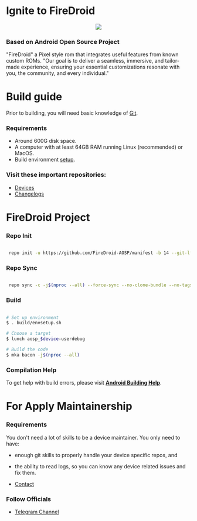 # Ignite to FireDroid #

<p align="center">
  <img src="https://i.imgur.com/1XrW3PI.jpg"/>
</p>

### Based on Android Open Source Project 

"FireDroid" a Pixel style rom that integrates useful features from known custom ROMs. "Our goal is to deliver a seamless, immersive, and tailor-made experience, ensuring your essential customizations resonate with you, the community, and every individual."

# Build guide

Prior to building, you will need basic knowledge of [Git](https://www.atlassian.com/git/tutorials/atlassian-git-cheatsheet).

### Requirements

- Around 600G disk space.
- A computer with at least 64GB RAM running Linux (recommended) or MacOS.
- Build environment [setup](https://github.com/akhilnarang/scripts).

### Visit these important repositories:

- [Devices](https://github.com/FireDroid-Devices)
- [Changelogs](https://github.com/FireDroid-AOSP/Changelogs)


# FireDroid Project #

### Repo Init ###

```bash

 repo init -u https://github.com/FireDroid-AOSP/manifest -b 14 --git-lfs
```

### Repo Sync ###

```bash

 repo sync -c -j$(nproc --all) --force-sync --no-clone-bundle --no-tags
```

### Build ###

```bash

# Set up environment
$ . build/envsetup.sh

# Choose a target
$ lunch aosp_$device-userdebug

# Build the code
$ mka bacon -j$(nproc --all)
```

### Compilation Help

To get help with build errors, please visit [**Android Building Help**](https://t.me/AndroidBuildingHelp).


# For Apply Maintainership

### Requirements
You don't need a lot of skills to be a device maintainer. You only need to have:
- enough git skills to properly handle your device specific repos, and
- the ability to read logs, so you can know any device related issues and fix them.

- [Contact](https://t.me/i_RONAN)

### Follow Officials

- [Telegram Channel](https://t.me/firedroid_official)
